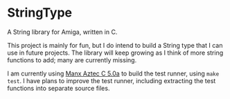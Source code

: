 # StringType

A String library for Amiga, written in C.

This project is mainly for fun, but I do intend to build a String type that I
can use in future projects.  The library will keep growing as I think of more
string functions to add; many are currently missing.

I am currently using [Manx Aztec C 5.0a](https://www.aztecmuseum.ca/compilers.htm#amiga)
to build the test runner, using `make test`.  I have plans to improve the test
runner, including extracting the test functions into separate source files.

